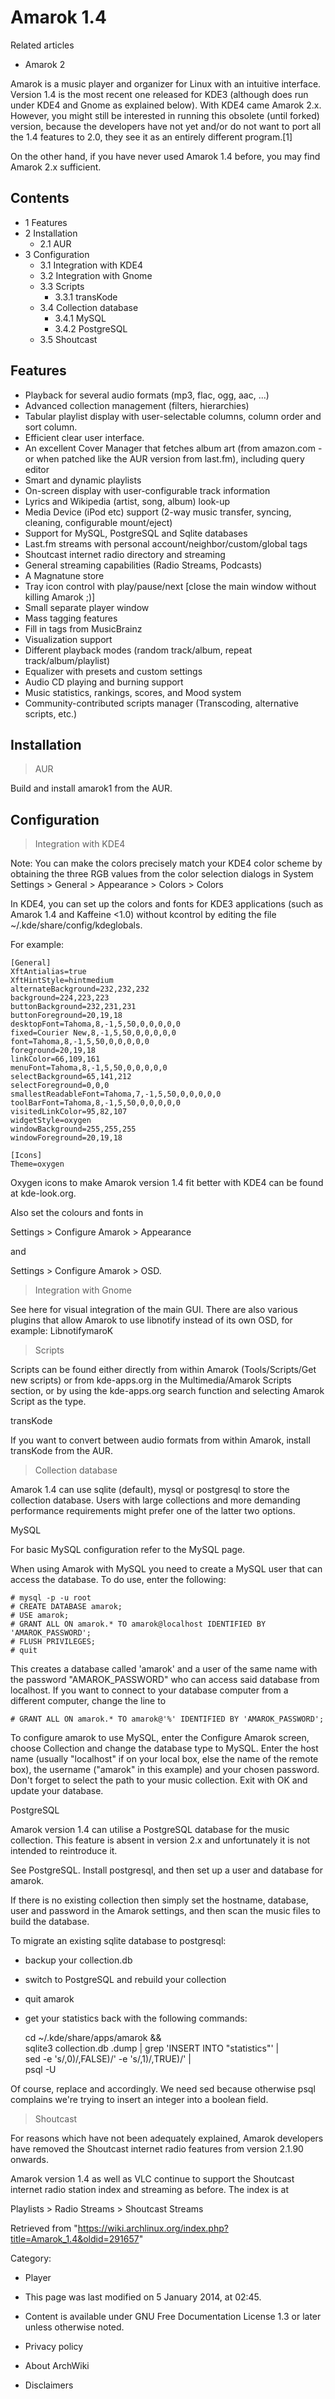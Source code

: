 Amarok 1.4
==========

Related articles

-   Amarok 2

Amarok is a music player and organizer for Linux with an intuitive
interface. Version 1.4 is the most recent one released for KDE3
(although does run under KDE4 and Gnome as explained below). With KDE4
came Amarok 2.x. However, you might still be interested in running this
obsolete (until forked) version, because the developers have not yet
and/or do not want to port all the 1.4 features to 2.0, they see it as
an entirely different program.[1]

On the other hand, if you have never used Amarok 1.4 before, you may
find Amarok 2.x sufficient.

Contents
--------

-   1 Features
-   2 Installation
    -   2.1 AUR
-   3 Configuration
    -   3.1 Integration with KDE4
    -   3.2 Integration with Gnome
    -   3.3 Scripts
        -   3.3.1 transKode
    -   3.4 Collection database
        -   3.4.1 MySQL
        -   3.4.2 PostgreSQL
    -   3.5 Shoutcast

Features
--------

-   Playback for several audio formats (mp3, flac, ogg, aac, ...)
-   Advanced collection management (filters, hierarchies)
-   Tabular playlist display with user-selectable columns, column order
    and sort column.
-   Efficient clear user interface.
-   An excellent Cover Manager that fetches album art (from amazon.com -
    or when patched like the AUR version from last.fm), including query
    editor
-   Smart and dynamic playlists
-   On-screen display with user-configurable track information
-   Lyrics and Wikipedia (artist, song, album) look-up
-   Media Device (iPod etc) support (2-way music transfer, syncing,
    cleaning, configurable mount/eject)
-   Support for MySQL, PostgreSQL and Sqlite databases
-   Last.fm streams with personal account/neighbor/custom/global tags
-   Shoutcast internet radio directory and streaming
-   General streaming capabilities (Radio Streams, Podcasts)
-   A Magnatune store
-   Tray icon control with play/pause/next [close the main window
    without killing Amarok ;)]
-   Small separate player window
-   Mass tagging features
-   Fill in tags from MusicBrainz
-   Visualization support
-   Different playback modes (random track/album, repeat
    track/album/playlist)
-   Equalizer with presets and custom settings
-   Audio CD playing and burning support
-   Music statistics, rankings, scores, and Mood system
-   Community-contributed scripts manager (Transcoding, alternative
    scripts, etc.)

Installation
------------

> AUR

Build and install amarok1 from the AUR.

Configuration
-------------

> Integration with KDE4

Note: You can make the colors precisely match your KDE4 color scheme by
obtaining the three RGB values from the color selection dialogs in
System Settings > General > Appearance > Colors > Colors

In KDE4, you can set up the colors and fonts for KDE3 applications (such
as Amarok 1.4 and Kaffeine <1.0) without kcontrol by editing the file
~/.kde/share/config/kdeglobals.

For example:

    [General]
    XftAntialias=true
    XftHintStyle=hintmedium
    alternateBackground=232,232,232
    background=224,223,223
    buttonBackground=232,231,231
    buttonForeground=20,19,18
    desktopFont=Tahoma,8,-1,5,50,0,0,0,0,0
    fixed=Courier New,8,-1,5,50,0,0,0,0,0
    font=Tahoma,8,-1,5,50,0,0,0,0,0
    foreground=20,19,18
    linkColor=66,109,161
    menuFont=Tahoma,8,-1,5,50,0,0,0,0,0
    selectBackground=65,141,212
    selectForeground=0,0,0
    smallestReadableFont=Tahoma,7,-1,5,50,0,0,0,0,0
    toolBarFont=Tahoma,8,-1,5,50,0,0,0,0,0
    visitedLinkColor=95,82,107
    widgetStyle=oxygen
    windowBackground=255,255,255
    windowForeground=20,19,18

    [Icons]
    Theme=oxygen

Oxygen icons to make Amarok version 1.4 fit better with KDE4 can be
found at kde-look.org.

Also set the colours and fonts in

Settings > Configure Amarok > Appearance

and

Settings > Configure Amarok > OSD.

> Integration with Gnome

See here for visual integration of the main GUI. There are also various
plugins that allow Amarok to use libnotify instead of its own OSD, for
example: LibnotifymaroK

> Scripts

Scripts can be found either directly from within Amarok
(Tools/Scripts/Get new scripts) or from kde-apps.org in the
Multimedia/Amarok Scripts section, or by using the kde-apps.org search
function and selecting Amarok Script as the type.

transKode

If you want to convert between audio formats from within Amarok, install
transKode from the AUR.

> Collection database

Amarok 1.4 can use sqlite (default), mysql or postgresql to store the
collection database. Users with large collections and more demanding
performance requirements might prefer one of the latter two options.

MySQL

For basic MySQL configuration refer to the MySQL page.

When using Amarok with MySQL you need to create a MySQL user that can
access the database. To do use, enter the following:

    # mysql -p -u root
    # CREATE DATABASE amarok;
    # USE amarok;
    # GRANT ALL ON amarok.* TO amarok@localhost IDENTIFIED BY 'AMAROK_PASSWORD';
    # FLUSH PRIVILEGES;
    # quit

This creates a database called 'amarok' and a user of the same name with
the password "AMAROK_PASSWORD" who can access said database from
localhost. If you want to connect to your database computer from a
different computer, change the line to

    # GRANT ALL ON amarok.* TO amarok@'%' IDENTIFIED BY 'AMAROK_PASSWORD';

To configure amarok to use MySQL, enter the Configure Amarok screen,
choose Collection and change the database type to MySQL. Enter the host
name (usually "localhost" if on your local box, else the name of the
remote box), the username ("amarok" in this example) and your chosen
password. Don't forget to select the path to your music collection. Exit
with OK and update your database.

PostgreSQL

Amarok version 1.4 can utilise a PostgreSQL database for the music
collection. This feature is absent in version 2.x and unfortunately it
is not intended to reintroduce it.

See PostgreSQL. Install postgresql, and then set up a user and database
for amarok.

If there is no existing collection then simply set the hostname,
database, user and password in the Amarok settings, and then scan the
music files to build the database.

To migrate an existing sqlite database to postgresql:

-   backup your collection.db
-   switch to PostgreSQL and rebuild your collection
-   quit amarok
-   get your statistics back with the following commands:

    cd ~/.kde/share/apps/amarok && \
    sqlite3 collection.db .dump | grep 'INSERT INTO "statistics"' |\
    sed -e 's/,0)/,FALSE)/' -e 's/,1)/,TRUE)/' |\
    psql -U <amarok-user> <amarok-db>

Of course, replace <amarok-user> and <amarok-db> accordingly. We need
sed because otherwise psql complains we're trying to insert an integer
into a boolean field.

> Shoutcast

For reasons which have not been adequately explained, Amarok developers
have removed the Shoutcast internet radio features from version 2.1.90
onwards.

Amarok version 1.4 as well as VLC continue to support the Shoutcast
internet radio station index and streaming as before. The index is at

Playlists > Radio Streams > Shoutcast Streams

Retrieved from
"https://wiki.archlinux.org/index.php?title=Amarok_1.4&oldid=291657"

Category:

-   Player

-   This page was last modified on 5 January 2014, at 02:45.
-   Content is available under GNU Free Documentation License 1.3 or
    later unless otherwise noted.
-   Privacy policy
-   About ArchWiki
-   Disclaimers
